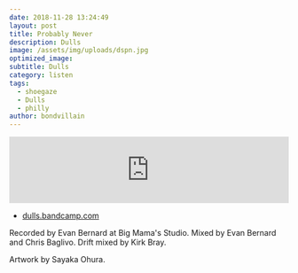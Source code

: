 ```yaml
---
date: 2018-11-28 13:24:49
layout: post
title: Probably Never
description: Dulls
image: /assets/img/uploads/dspn.jpg
optimized_image:
subtitle: Dulls
category: listen
tags:
  - shoegaze
  - Dulls
  - philly
author: bondvillain
---
```

<iframe style="border: 0; width: 100%; height: 120px;" src="https://bandcamp.com/EmbeddedPlayer/album=2491909570/size=large/bgcol=333333/linkcol=2ebd35/tracklist=false/artwork=small/transparent=true/" seamless><a href="https://dulls.bandcamp.com/album/probably-never">Probably Never by Dulls</a></iframe>

- [dulls.bandcamp.com](https://dulls.bandcamp.com/)

Recorded by Evan Bernard at Big Mama's Studio.
Mixed by Evan Bernard and Chris Baglivo.
Drift mixed by Kirk Bray.

Artwork by Sayaka Ohura.
